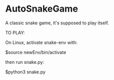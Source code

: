# AutoSnakeGame
A classic snake game, it's supposed to play itself.

TO PLAY:

On Linux, activate snake-env with:

$source newEnv/bin/activate

then run snake.py:

$python3 snake.py
